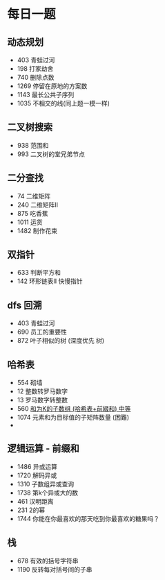 # 每日一题

## 动态规划

- 403  青蛙过河
- 198  打家劫舍
- 740  删除点数
- 1269 停留在原地的方案数
- 1143 最长公共子序列
- 1035 不相交的线(同上题一模一样)

## 二叉树搜索

- 938 范围和
- 993 二叉树的堂兄弟节点

## 二分查找

- 74   二维矩阵
- 240  二维矩阵II
- 875  吃香蕉
- 1011 运货
- 1482 制作花束

## 双指针

- 633 判断平方和
- 142 环形链表II 快慢指针

## dfs 回溯

- 403 青蛙过河
- 690 员工的重要性
- 872 叶子相似的树 (深度优先 树)

## 哈希表

- 554  砌墙
- 12   整数转罗马数字
- 13   罗马数字转整数
- 560  [和为K的子数组 (哈希表+前綴和) 中等](./哈希表/subarraySum560.js )
- 1074 元素和为目标值的子矩阵数量 (困難)
- 

## 逻辑运算 - 前缀和

- 1486 异或运算
- 1720 解码异或
- 1310 子数组异或查询
- 1738 第k个异或大的数
- 461  汉明距离
- 231  2的幂
- 1744 你能在你最喜欢的那天吃到你最喜欢的糖果吗？

## 栈

- 678  有效的括号字符串
- 1190 反转每对括号间的子串

